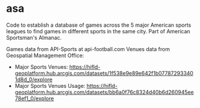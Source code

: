 # asa
Code to establish a database of games across the 5 major American sports leagues to find games in different sports in the same city. Part of American Sportsman's Almanac.

Games data from API-Sports at api-football.com
Venues data from Geospatial Management Office:
  - Major Sports Venues: https://hifld-geoplatform.hub.arcgis.com/datasets/1f538e9e89e642f1b077872933401d8d_0/explore
  - Major Sports Venues Usage: https://hifld-geoplatform.hub.arcgis.com/datasets/bb6a0f76c8324d40b6d260945ee78ef1_0/explore
